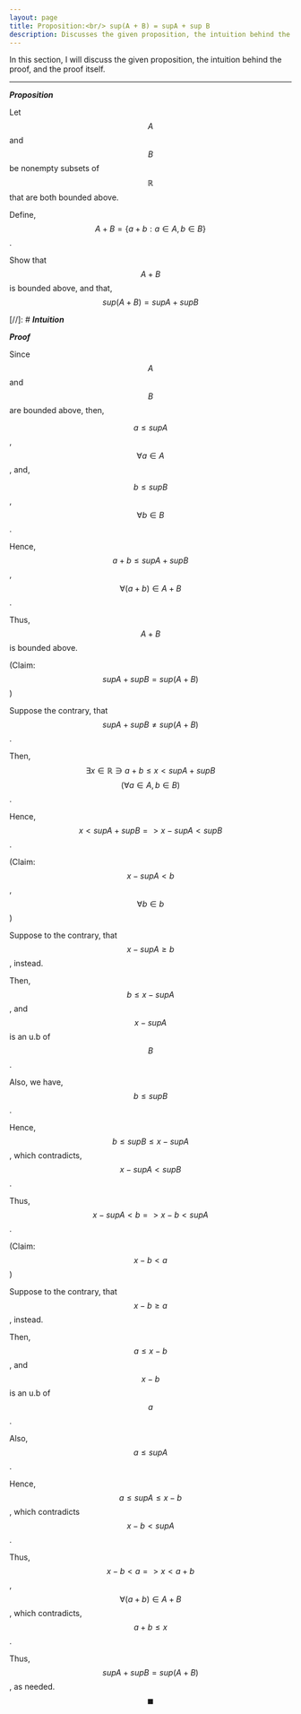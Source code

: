 ```yaml
---
layout: page
title: Proposition:<br/> sup(A + B) = supA + sup B
description: Discusses the given proposition, the intuition behind the proof, and the proof itself
---
```


In this section, I will discuss the given proposition, the intuition behind the proof, and the
proof itself.

---

_**Proposition**_

Let $$A$$ and $$B$$ be nonempty subsets of $$\mathbb{R}$$ that are both bounded above.

Define, $$A + B = \{a + b: a \in A, b \in B\}$$.

Show that $$A + B$$ is bounded above, and that, $$sup(A + B) = sup A + sup B$$

[//]: # _**Intuition**_

_**Proof**_

Since $$A$$ and $$B$$ are bounded above, then,

$$a \leqslant sup A$$, $$\forall a \in A$$, and,

$$b \leqslant sup B$$, $$\forall b \in B$$.

Hence, $$a + b \leqslant sup A + sup B$$, $$\forall (a + b) \in A + B$$.

Thus, $$A + B$$ is bounded above.

(Claim: $$sup A + sup B = sup (A + B)$$)

Suppose the contrary, that $$sup A + sup B \ne sup (A + B)$$.

Then, $$\exists x \in \mathbb{R} \ni a + b \leqslant x < sup A + sup B$$
$$(\forall a \in A, b \in B)$$.

Hence, $$x < sup A + sup B => x - sup A < sup B$$.

(Claim: $$x - sup A < b$$, $$\forall b \in b$$)

Suppose to the contrary, that $$x - sup A \geqslant b$$, instead.

Then, $$b \leqslant x - sup A$$, and $$x - sup A$$ is an u.b of $$B$$.

Also, we have, $$b \leqslant sup B$$.

Hence, $$b \leqslant sup B \leqslant x - sup A$$, which contradicts,
$$x - sup A < sup B$$.

Thus, $$x - sup A < b => x - b < sup A$$.

(Claim: $$x - b < a$$)

Suppose to the contrary, that $$x - b \geqslant a$$, instead.

Then, $$a \leqslant x - b$$, and $$x - b$$ is an u.b of $$a$$.

Also, $$a \leqslant sup A$$.

Hence, $$a \leqslant sup A \leqslant x - b$$, which contradicts $$x - b < sup A$$.

Thus, $$x - b < a => x < a + b$$, $$\forall (a + b) \in A + B$$, which contradicts,
$$a + b \leqslant x$$.

Thus, $$sup A + sup B = sup (A + B)$$, as needed. $$\blacksquare$$
